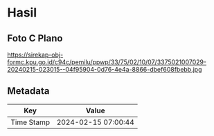# Hasil

## Foto C Plano

https://sirekap-obj-formc.kpu.go.id/c94c/pemilu/ppwp/33/75/02/10/07/3375021007029-20240215-023015--04f95904-0d76-4e4a-8866-dbef608fbebb.jpg


## Metadata

| Key        | Value               |
| ---------- | ------------------- |
| Time Stamp | 2024-02-15 07:00:44 |



